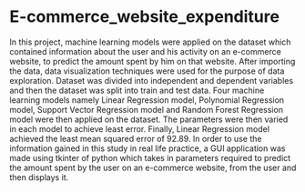 # E-commerce_website_expenditure
In this project, machine learning models were applied on the dataset which contained
information about the user and his activity on an e-commerce website, to predict the
amount spent by him on that website. After importing the data, data visualization techniques
were used for the purpose of data exploration. Dataset was divided into independent and
dependent variables and then the dataset was split into train and test data. Four machine
learning models namely Linear Regression model, Polynomial Regression model, Support
Vector Regression model and Random Forest Regression model were then applied on the
dataset. The parameters were then varied in each model to achieve least error. Finally, Linear
Regression model achieved the least mean squared error of 92.89. In order to use the
information gained in this study in real life practice, a GUI application was made using tkinter
of python which takes in parameters required to predict the amount spent by the user on an
e-commerce website, from the user and then displays it.
